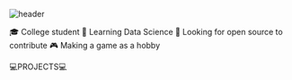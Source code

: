 ![header](https://capsule-render.vercel.app/api?type=wave&color=auto&height=300&section=header&text=1eeseo&fontSize=90)


🎓 College student
🌱 Learning Data Science
🤔 Looking for open source to contribute
🎮 Making a game as a hobby


 💻PROJECTS💻
